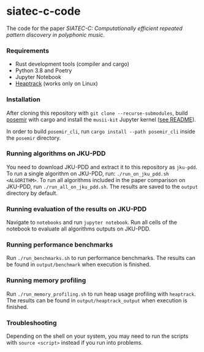 # siatec-c-code
The code for the paper _SIATEC-C: Computationally efficient repeated pattern discovery in polyphonic music_.


### Requirements
- Rust development tools (compiler and cargo)
- Python 3.8 and Poetry
- Jupyter Notebook
- [Heaptrack](https://www.kdab.com/heaptrack-v1-3-0-release/) (works only on Linux)


### Installation
After cloning this repository with `git clone --recurse-submodules`, build [posemir](./posemir) with cargo
and install the `musii-kit` Jupyter kernel ([see README](./musii-kit/README.md)).

In order to build `posemir_cli`, run `cargo install --path posemir_cli` inside the `posemir` directory. 

### Running algorithms on JKU-PDD
You need to download JKU-PDD and extract it to this repository as `jku-pdd`.
To run a single algorithm on JKU-PDD, run: `./run_on_jku_pdd.sh <ALGORITHM>`.
To run all algorithms included in the paper comparison on JKU-PDD, run `./run_all_on_jku_pdd.sh`.
The results are saved to the `output` directory by default.

### Running evaluation of the results on JKU-PDD
Navigate to `notebooks` and run `jupyter notebook`. Run all cells of the notebook to evaluate all
algorithms outputs on JKU-PDD.

### Running performance benchmarks
Run `./run_benchmarks.sh` to run performance benchmarks. The results can be found in `output/benchmark`
when execution is finished.

### Running memory profiling
Run `./run_memory_profiling.sh` to run heap usage profiling with `heaptrack`. The results can be found in `output/heaptrack_output`
when execution is finished.

### Troubleshooting
Depending on the shell on your system, you may need to run the scripts with `source <script>` instead if you run into problems.
